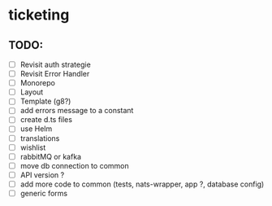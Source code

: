 # ticketing

## TODO:

- [ ] Revisit auth strategie
- [ ] Revisit Error Handler
- [ ] Monorepo
- [ ] Layout
- [ ] Template (g8?)
- [ ] add errors message to a constant
- [ ] create d.ts files
- [ ] use Helm
- [ ] translations
- [ ] wishlist
- [ ] rabbitMQ or kafka
- [ ] move db connection to common
- [ ] API version ?
- [ ] add more code to common (tests, nats-wrapper, app ?, database config)
- [ ] generic forms
